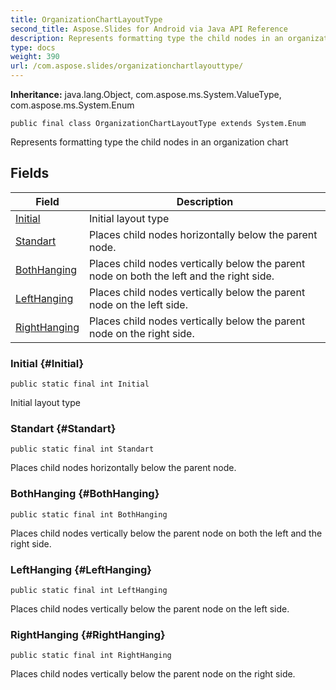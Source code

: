 ```yaml
---
title: OrganizationChartLayoutType
second_title: Aspose.Slides for Android via Java API Reference
description: Represents formatting type the child nodes in an organization chart
type: docs
weight: 390
url: /com.aspose.slides/organizationchartlayouttype/
---
```

**Inheritance:**
java.lang.Object, com.aspose.ms.System.ValueType, com.aspose.ms.System.Enum
```
public final class OrganizationChartLayoutType extends System.Enum
```

Represents formatting type the child nodes in an organization chart
## Fields

| Field | Description |
| --- | --- |
| [Initial](#Initial) | Initial layout type |
| [Standart](#Standart) | Places child nodes horizontally below the parent node. |
| [BothHanging](#BothHanging) | Places child nodes vertically below the parent node on both the left and the right side. |
| [LeftHanging](#LeftHanging) | Places child nodes vertically below the parent node on the left side. |
| [RightHanging](#RightHanging) | Places child nodes vertically below the parent node on the right side. |
### Initial {#Initial}
```
public static final int Initial
```


Initial layout type

### Standart {#Standart}
```
public static final int Standart
```


Places child nodes horizontally below the parent node.

### BothHanging {#BothHanging}
```
public static final int BothHanging
```


Places child nodes vertically below the parent node on both the left and the right side.

### LeftHanging {#LeftHanging}
```
public static final int LeftHanging
```


Places child nodes vertically below the parent node on the left side.

### RightHanging {#RightHanging}
```
public static final int RightHanging
```


Places child nodes vertically below the parent node on the right side.

